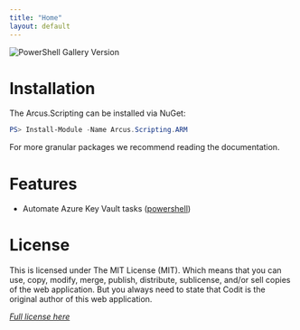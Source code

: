 ```yaml
---
title: "Home"
layout: default
---
```


![PowerShell Gallery Version](https://img.shields.io/powershellgallery/v/Arcus.Scripting.ARM)

# Installation

The Arcus.Scripting can be installed via NuGet:

```powershell
PS> Install-Module -Name Arcus.Scripting.ARM
```

For more granular packages we recommend reading the documentation.

# Features

* Automate Azure Key Vault tasks ([powershell](features/powershell/key-vault))

# License
This is licensed under The MIT License (MIT). Which means that you can use, copy, modify, merge, publish, distribute, sublicense, and/or sell copies of the web application. But you always need to state that Codit is the original author of this web application.

*[Full license here](https://github.com/arcus-azure/arcus.scripting/blob/master/LICENSE)*
